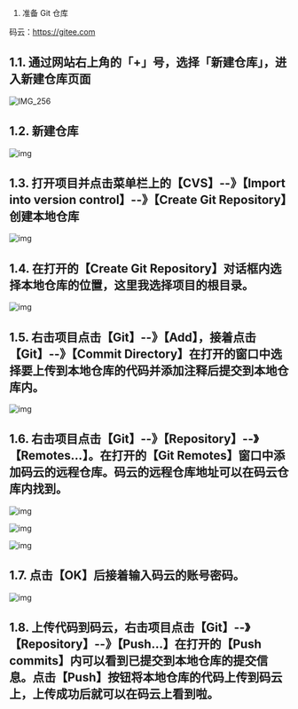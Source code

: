 1. 准备 Git 仓库

码云：https://gitee.com

## 1.1. 通过网站右上角的「+」号，选择「新建仓库」，进入新建仓库页面

![IMG_256](./assets/clip_image002d23d936a-91fe-49c8-8b5d-b8d7001466f1.gif)

## 1.2. 新建仓库

![img](./assets/clip_image004607f1b16-7e62-4131-87f5-7f4abc17dc5e.jpg)

## 1.3. 打开项目并点击菜单栏上的【CVS】--》【Import into version control】--》【Create Git Repository】创建本地仓库

![img](./assets/clip_image008c71e3ed3-a671-4c65-a95d-9a880746b1ea.jpg)

## 1.4. 在打开的【Create Git Repository】对话框内选择本地仓库的位置，这里我选择项目的根目录。

![img](./assets/clip_image010d500df72-c9c1-4b2a-9283-5dc2bb30dc7c.jpg)

## 1.5. 右击项目点击【Git】--》【Add】，接着点击【Git】--》【Commit Directory】在打开的窗口中选择要上传到本地仓库的代码并添加注释后提交到本地仓库内。

![img](./assets/clip_image01284e30440-d2e8-42b8-9c4f-ee11ea16a5f8.jpg)

## 1.6. 右击项目点击【Git】--》【Repository】--》【Remotes...】。在打开的【Git Remotes】窗口中添加码云的远程仓库。码云的远程仓库地址可以在码云仓库内找到。

![img](./assets/clip_image0146603b61c-5446-4d8d-aa4e-8c63025afdda.jpg)

![img](./assets/clip_image01648cd4d21-1c9b-4d09-98c7-7ad8ff18bec2.jpg)

![img](./assets/clip_image018728b2f64-1e62-41ec-9f93-9230a17f08e9.jpg)

## 1.7. 点击【OK】后接着输入码云的账号密码。

![img](./assets/clip_image020674fbf44-f6c5-40c8-9d3e-a86d3ac90c08.jpg)

## 1.8. 上传代码到码云，右击项目点击【Git】--》【Repository】--》【Push...】在打开的【Push commits】内可以看到已提交到本地仓库的提交信息。点击【Push】按钮将本地仓库的代码上传到码云上，上传成功后就可以在码云上看到啦。
